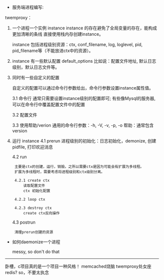 
* 服务端进程编写:

twemproxy：

1. 一个进程一个实例 instance
    instance 的存在避免了全局变量的存在，能构成更加清晰的条线
    直接使用栈内存创建instance。
    
    instance 包括进程级别资源：ctx, conf_filename, log, loglevel, pid,
    pid_filename等（不能放进ctx中的资源）。

    
2. instance 有一些默认配置 default_options
    比如说：配置文件地址, 默认日志级别，默认日志文件等。


3. 同时有一些自定义的配置

    自定义的配置可以通过命令行参数给出，命令行参数设置instance属性值。

    3.1 命令行
        通常只需要设置instance级别的配置即可;
        有些像Mysql的服务器, 可以在命令行中覆盖配置文件中的配置

    3.2 配置文件

    3.3 使用帮助/verion
        通用的命令行参数：-h, -V, -v, -p, -o
        帮助：通常包含version


4. 运行 instance
    4.1 prerun
        进程级别的初始化：日志初始化，demonize, 创建pidfile, 打印欢迎消息

    4.2 run

        主要是ctx的创建，运行，销毁。之所以需要ctx是因为可能会有扩展为多线程。
        扩展为多线程时，需要考虑将进程级别和ctx级别分离。

        4.2.1 create ctx
            读取配置文件
            ctx 初始化配置

        4.2.2 loop ctx

        4.2.3 destroy ctx
            create ctx反向操作

    4.3 postrun

        清理prerun创建的资源



* 如何daemonize一个进程
  
  messy, so don't do that



----
卧槽，c项目真的是一个项目一种风格！
memcached烧脑
twemproxy处女座
redis?
so，不要太执念
